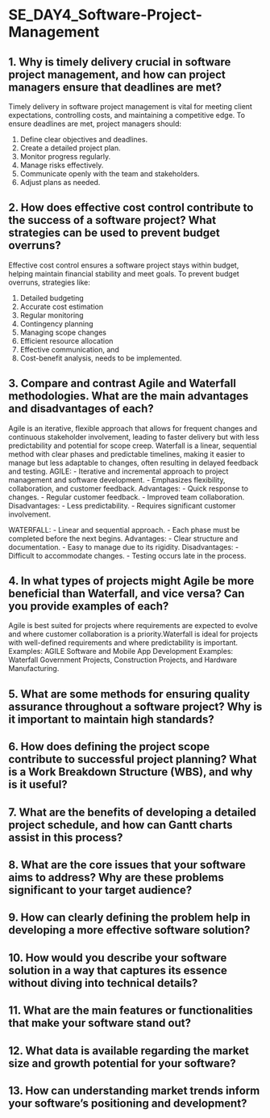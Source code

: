 # SE_DAY4_Software-Project-Management
## 1. Why is timely delivery crucial in software project management, and how can project managers ensure that deadlines are met?

Timely delivery in software project management is vital for meeting client expectations, controlling costs, and maintaining a competitive edge. To ensure deadlines are met, project managers should:
1. Define clear objectives and deadlines.
2. Create a detailed project plan.
3. Monitor progress regularly.
4. Manage risks effectively.
5. Communicate openly with the team and stakeholders.
6. Adjust plans as needed.

## 2. How does effective cost control contribute to the success of a software project? What strategies can be used to prevent budget overruns?

Effective cost control ensures a software project stays within budget, helping maintain financial stability and meet goals.
To prevent budget overruns, strategies like: 
1. Detailed budgeting
2. Accurate cost estimation
3. Regular monitoring
4. Contingency planning
5. Managing scope changes
6. Efficient resource allocation
7. Effective communication, and
8. Cost-benefit analysis, needs to be implemented.

## 3. Compare and contrast Agile and Waterfall methodologies. What are the main advantages and disadvantages of each?

Agile is an iterative, flexible approach that allows for frequent changes and continuous stakeholder involvement, leading to faster delivery but with less predictability and potential for scope creep. Waterfall is a linear, sequential method with clear phases and predictable timelines, making it easier to manage but less adaptable to changes, often resulting in delayed feedback and testing.
AGILE:
    - Iterative and incremental approach to project management and software development.
    - Emphasizes flexibility, collaboration, and customer feedback.
 Advantages:
    - Quick response to changes.
    - Regular customer feedback.
    - Improved team collaboration.
Disadvantages:
    - Less predictability.
    - Requires significant customer involvement.

  WATERFALL:
    - Linear and sequential approach.
    - Each phase must be completed before the next begins.
 Advantages:
    - Clear structure and documentation.
    - Easy to manage due to its rigidity.
 Disadvantages:
    - Difficult to accommodate changes.
    - Testing occurs late in the process.

## 4. In what types of projects might Agile be more beneficial than Waterfall, and vice versa? Can you provide examples of each?

Agile is best suited for projects where requirements are expected to evolve and where customer collaboration is a priority.Waterfall is ideal for projects with well-defined requirements and where predictability is important.
Examples: AGILE
Software and Mobile App Development
Examples: Waterfall
Government Projects, Construction Projects, and Hardware Manufacturing.

## 5. What are some methods for ensuring quality assurance throughout a software project? Why is it important to maintain high standards?



## 6. How does defining the project scope contribute to successful project planning? What is a Work Breakdown Structure (WBS), and why is it useful?
## 7. What are the benefits of developing a detailed project schedule, and how can Gantt charts assist in this process?
## 8. What are the core issues that your software aims to address? Why are these problems significant to your target audience?
## 9. How can clearly defining the problem help in developing a more effective software solution?
## 10. How would you describe your software solution in a way that captures its essence without diving into technical details?
## 11. What are the main features or functionalities that make your software stand out?
## 12. What data is available regarding the market size and growth potential for your software?
## 13. How can understanding market trends inform your software’s positioning and development?
